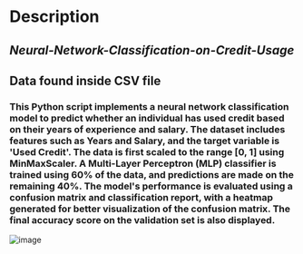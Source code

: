 # Description
## *Neural-Network-Classification-on-Credit-Usage*
## Data found inside CSV file
### This Python script implements a neural network classification model to predict whether an individual has used credit based on their years of experience and salary. The dataset includes features such as Years and Salary, and the target variable is 'Used Credit'. The data is first scaled to the range [0, 1] using MinMaxScaler. A Multi-Layer Perceptron (MLP) classifier is trained using 60% of the data, and predictions are made on the remaining 40%. The model's performance is evaluated using a confusion matrix and classification report, with a heatmap generated for better visualization of the confusion matrix. The final accuracy score on the validation set is also displayed.

![image](https://github.com/user-attachments/assets/eca28450-1f23-4c7e-9998-d450465b048d)
